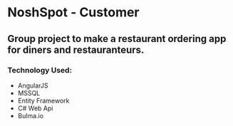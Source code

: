 # NoshSpot - Customer

## Group project to make a restaurant ordering app for diners and restauranteurs.

### Technology Used:
- AngularJS
- MSSQL
- Entity Framework
- C# Web Api
- Bulma.io